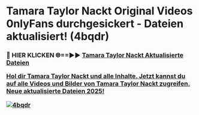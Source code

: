 # Tamara Taylor Nackt Original Videos 0nlyFans durchgesickert - Dateien aktualisiert! (4bqdr)

<h3>🔴 HIER KLICKEN 🌐==►► <a href="https://tinyurl.com/h6vf6nb8" rel="nofollow">Tamara Taylor Nackt Aktualisierte Dateien

Hol dir Tamara Taylor Nackt und alle Inhalte. Jetzt kannst du auf alle Videos und Bilder von Tamara Taylor Nackt zugreifen. Neue aktualisierte Dateien 2025!

[![4bqdr](https://i.imgur.com/sD4kR3V.gif)](https://tinyurl.com/h6vf6nb8)

